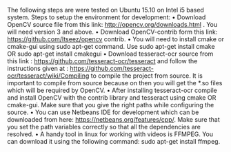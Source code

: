 The following steps are were tested on Ubuntu 15.10 on Intel i5 based system.
Steps to setup the environment for development:
• Download OpenCV source file from this link:
http://opencv.org/downloads.html .
You will need version 3 and above.
• Download OpenCV-contrib form this link:
https://github.com/Itseez/opencv contrib.
• You will need to install cmake or cmake-gui using sudo apt-get command. Use sudo apt-get install cmake OR sudo apt-get install cmakegui
• Download tesseract-ocr source from this link :
https://github.com/tesseract-ocr/tesseract
and follow the instructions given at :
https://github.com/tesseract-ocr/tesseract/wiki/Compiling
to compile the project from source. It is important to compile from
source because on then you will get the *.so files which will be required
by OpenCV.
• After installing tesseract-ocr compile and install OpenCV with the contrib library and tesseract using cmake OR cmake-gui. Make sure that
you give the right paths while configuring the source.
• You can use Netbeans IDE for development which can be downloaded
from here:
https://netbeans.org/features/cpp/. Make sure that you set the
path variables correctly so that all the dependencies are resolved.
• A handy tool in linux for working with videos is FFMPEG. You can
download it using the following command: sudo apt-get install ffmpeg.
